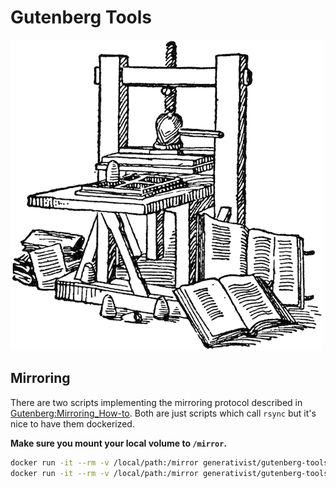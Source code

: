Gutenberg Tools
===============

![Gutenberg Press](gutenberg.gif)

Mirroring
---------

There are two scripts implementing the mirroring protocol described in
[Gutenberg:Mirroring_How-to](https://www.gutenberg.org/wiki/Gutenberg:Mirroring_How-To).
Both are just scripts which call `rsync` but it's nice to have them
dockerized. 

**Make sure you mount your local volume to `/mirror`.**

```sh
docker run -it --rm -v /local/path:/mirror generativist/gutenberg-tools:latest mirror_main_content
docker run -it --rm -v /local/path:/mirror generativist/gutenberg-tools:latest mirror_generated_content
```
